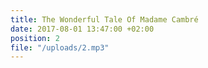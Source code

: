 ```yaml
---
title: The Wonderful Tale Of Madame Cambré
date: 2017-08-01 13:47:00 +02:00
position: 2
file: "/uploads/2.mp3"
---
```



